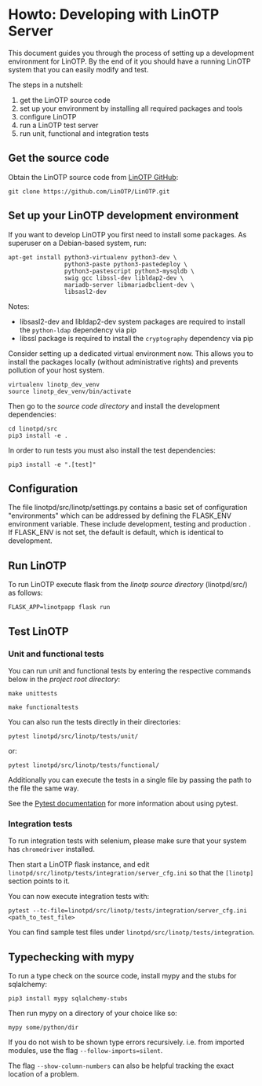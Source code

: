 Howto: Developing with LinOTP Server
====================================

This document guides you through the process of setting up a development environment for LinOTP. By the end of it you should have a running LinOTP system that you can easily modify and test.

The steps in a nutshell:

1. get the LinOTP source code
2. set up your environment by installing all required packages and tools
3. configure LinOTP
4. run a LinOTP test server
5. run unit, functional and integration tests


Get the source code
-------------------

Obtain the LinOTP source code from [LinOTP GitHub](https://github.com/LinOTP/LinOTP "LinOTP on GitHub"):

    git clone https://github.com/LinOTP/LinOTP.git


Set up your LinOTP development environment
------------------------------------------

If you want to develop LinOTP you first need to install some packages. As superuser on a Debian-based system, run:

    apt-get install python3-virtualenv python3-dev \
                    python3-paste python3-pastedeploy \
                    python3-pastescript python3-mysqldb \
                    swig gcc libssl-dev libldap2-dev \
                    mariadb-server libmariadbclient-dev \
                    libsasl2-dev

Notes:
 - libsasl2-dev and libldap2-dev system packages are required to install the `python-ldap` dependency via pip
 - libssl package is required to install the `cryptography` dependency via pip

Consider setting up a dedicated virtual environment now. This allows you to install the packages locally (without administrative rights) and prevents pollution of your host system.

    virtualenv linotp_dev_venv
    source linotp_dev_venv/bin/activate

Then go to the *source code directory* and install the development dependencies:

    cd linotpd/src
    pip3 install -e .

In order to run tests you must also install the test dependencies:

    pip3 install -e ".[test]"


Configuration
-------------

The file linotpd/src/linotp/settings.py contains a basic set of configuration "environments" which can be addressed by defining the FLASK_ENV environment variable. These include development, testing  and production . If FLASK_ENV is not set, the default is default, which is identical to development.


Run LinOTP
----------

To run LinOTP execute flask from the *linotp source directory* (linotpd/src/) as follows:

    FLASK_APP=linotpapp flask run


Test LinOTP
-----------

### Unit and functional tests

You can run unit and functional tests by entering the respective commands below in the *project root directory*:

    make unittests

    make functionaltests

You can also run the tests directly in their directories:

    pytest linotpd/src/linotp/tests/unit/

or:

    pytest linotpd/src/linotp/tests/functional/

Additionally you can execute the tests in a single file by passing the path to the file the same way.

See the [Pytest documentation](https://docs.pytest.org/) for more information about using pytest.

### Integration tests

To run integration tests with selenium, please make sure that your system has `chromedriver` installed.

Then start a LinOTP flask instance, and edit `linotpd/src/linotp/tests/integration/server_cfg.ini` so that the `[linotp]` section points to it.

You can now execute integration tests with:

    pytest --tc-file=linotpd/src/linotp/tests/integration/server_cfg.ini <path_to_test_file>

You can find sample test files under `linotpd/src/linotp/tests/integration`.

Typechecking with mypy
----------------------

To run a type check on the source code, install mypy and the stubs for sqlalchemy:
```
pip3 install mypy sqlalchemy-stubs
```

Then run mypy on a directory of your choice like so:
```
mypy some/python/dir
```

If you do not wish to be shown type errors recursively. i.e. from imported modules, use the flag `--follow-imports=silent`.

The flag `--show-column-numbers` can also be helpful tracking the exact location of a problem.